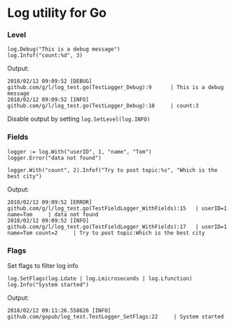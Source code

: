# Log utility for Go
### Level  
``` 
log.Debug("This is a debug message")
log.Infof("count:%d", 3)
```
Output:
```
2018/02/12 09:09:52 [DEBUG] github.com/g/l/log_test.go(TestLogger_Debug):9      | This is a debug message
2018/02/12 09:09:52 [INFO]  github.com/g/l/log_test.go(TestLogger_Debug):10     | count:3
```
Disable output by setting `log.SetLevel(log.INFO)`
### Fields
``` 
logger := log.With("userID", 1, "name", "Tom")
logger.Error("data not found")

logger.With("count", 2).Infof("Try to post topic:%s", "Which is the best city")
```
Output:
``` 
2018/02/12 09:09:52 [ERROR] github.com/g/l/log_test.go(TestFieldLogger_WithFields):15   | userID=1 name=Tom     | data not found
2018/02/12 09:09:52 [INFO]  github.com/g/l/log_test.go(TestFieldLogger_WithFields):17   | userID=1 name=Tom count=2     | Try to post topic:Which is the best city
```

### Flags
Set flags to filter log info
``` 
log.SetFlags(log.Ldate | log.Lmicroseconds | log.Lfunction)
log.Info("System started")
```
Output:
``` 
2018/02/12 09:11:26.558626 [INFO]  github.com/gopub/log_test.TestLogger_SetFlags:22     | System started
```